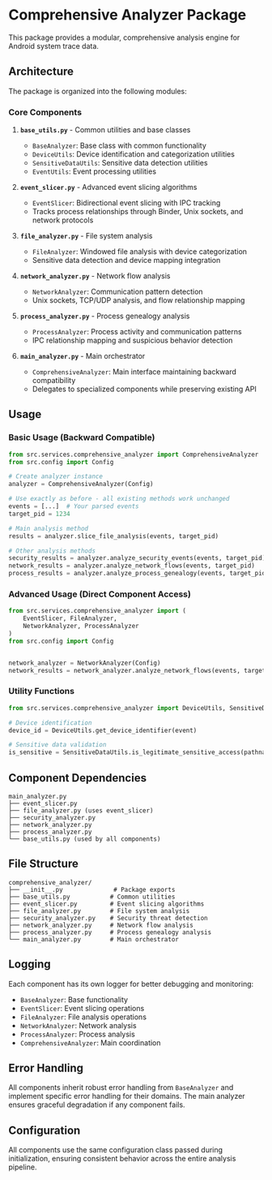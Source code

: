 # Comprehensive Analyzer Package

This package provides a modular, comprehensive analysis engine for Android system trace data.

## Architecture

The package is organized into the following modules:

### Core Components

1. **`base_utils.py`** - Common utilities and base classes
   - `BaseAnalyzer`: Base class with common functionality
   - `DeviceUtils`: Device identification and categorization utilities
   - `SensitiveDataUtils`: Sensitive data detection utilities 
   - `EventUtils`: Event processing utilities

2. **`event_slicer.py`** - Advanced event slicing algorithms
   - `EventSlicer`: Bidirectional event slicing with IPC tracking
   - Tracks process relationships through Binder, Unix sockets, and network protocols

3. **`file_analyzer.py`** - File system analysis
   - `FileAnalyzer`: Windowed file analysis with device categorization
   - Sensitive data detection and device mapping integration
4. **`network_analyzer.py`** - Network flow analysis
   - `NetworkAnalyzer`: Communication pattern detection
   - Unix sockets, TCP/UDP analysis, and flow relationship mapping

5. **`process_analyzer.py`** - Process genealogy analysis
   - `ProcessAnalyzer`: Process activity and communication patterns
   - IPC relationship mapping and suspicious behavior detection

6. **`main_analyzer.py`** - Main orchestrator
   - `ComprehensiveAnalyzer`: Main interface maintaining backward compatibility
   - Delegates to specialized components while preserving existing API

## Usage

### Basic Usage (Backward Compatible)

```python
from src.services.comprehensive_analyzer import ComprehensiveAnalyzer
from src.config import Config

# Create analyzer instance
analyzer = ComprehensiveAnalyzer(Config)

# Use exactly as before - all existing methods work unchanged
events = [...]  # Your parsed events
target_pid = 1234

# Main analysis method
results = analyzer.slice_file_analysis(events, target_pid)

# Other analysis methods
security_results = analyzer.analyze_security_events(events, target_pid)
network_results = analyzer.analyze_network_flows(events, target_pid)
process_results = analyzer.analyze_process_genealogy(events, target_pid)
```

### Advanced Usage (Direct Component Access)

```python
from src.services.comprehensive_analyzer import (
    EventSlicer, FileAnalyzer,
    NetworkAnalyzer, ProcessAnalyzer
)
from src.config import Config


network_analyzer = NetworkAnalyzer(Config)
network_results = network_analyzer.analyze_network_flows(events, target_pid)
```

### Utility Functions

```python
from src.services.comprehensive_analyzer import DeviceUtils, SensitiveDataUtils

# Device identification
device_id = DeviceUtils.get_device_identifier(event)

# Sensitive data validation  
is_sensitive = SensitiveDataUtils.is_legitimate_sensitive_access(pathname, data_type)
```

## Component Dependencies

```
main_analyzer.py
├── event_slicer.py
├── file_analyzer.py (uses event_slicer)
├── security_analyzer.py  
├── network_analyzer.py
├── process_analyzer.py
└── base_utils.py (used by all components)
```

## File Structure

```
comprehensive_analyzer/
├── __init__.py              # Package exports
├── base_utils.py           # Common utilities
├── event_slicer.py         # Event slicing algorithms  
├── file_analyzer.py        # File system analysis
├── security_analyzer.py    # Security threat detection
├── network_analyzer.py     # Network flow analysis
├── process_analyzer.py     # Process genealogy analysis
└── main_analyzer.py        # Main orchestrator
```

## Logging

Each component has its own logger for better debugging and monitoring:

- `BaseAnalyzer`: Base functionality
- `EventSlicer`: Event slicing operations
- `FileAnalyzer`: File analysis operations  
- `NetworkAnalyzer`: Network analysis
- `ProcessAnalyzer`: Process analysis
- `ComprehensiveAnalyzer`: Main coordination

## Error Handling

All components inherit robust error handling from `BaseAnalyzer` and implement specific error handling for their domains. The main analyzer ensures graceful degradation if any component fails.

## Configuration

All components use the same configuration class passed during initialization, ensuring consistent behavior across the entire analysis pipeline.
